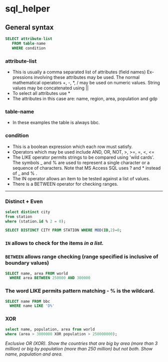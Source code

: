 # sql_helper

## General syntax 

```sql
SELECT attribute-list
   FROM table-name
   WHERE condition
```

### attribute-list
- This is usually a comma separated list of attributes (field names)
Ex- pressions involving these attributes may be used. The normal mathematical operators +, -, *, / may be used on numeric values. String values may be concatenated using ||
- To select all attributes use *
- The attributes in this case are: name, region, area, population and gdp

### table-name
- In these examples the table is always bbc.

### condition
- This is a boolean expression which each row must satisfy.
- Operators which may be used include AND, OR, NOT, >, >=, =, <, <=
- The LIKE operator permits strings to be compared using 'wild cards'. The symbols _ and % are used to represent a single character or a sequence of characters. Note that MS Access SQL uses ? and * instead of _ and % .
- The IN operator allows an item to be tested against a list of values.
- There is a BETWEEN operator for checking ranges.

<hr>

### Distinct + Even

```sql
select distinct city 
from station 
where (station.id % 2 = 0);
```

```sql
SELECT DISTINCT CITY FROM STATION WHERE MOD(ID,2)=0;
```

### `IN` allows to check for the items _in a list._

### `BETWEEN` allows range checking (range specified is inclusive of boundary values)

```sql
SELECT name, area FROM world
  WHERE area BETWEEN 250000 AND 300000
```

### The word LIKE permits pattern matching - % is the wildcard.
```sql
SELECT name FROM bbc
  WHERE name LIKE 'D%'
```

### XOR
```sql
select name, population, area from world 
where (area > 3000000 XOR population > 250000000); 
```

_Exclusive OR (XOR). Show the countries that are big by area (more than 3 million) or big by population (more than 250 million) but not both. Show name, population and area._

